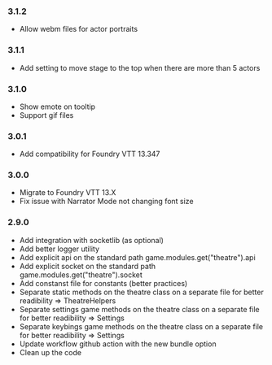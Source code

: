 ### 3.1.2
- Allow webm files for actor portraits

### 3.1.1
- Add setting to move stage to the top when there are more than 5 actors

### 3.1.0
- Show emote on tooltip
- Support gif files

### 3.0.1
- Add compatibility for Foundry VTT 13.347

### 3.0.0
- Migrate to Foundry VTT 13.X
- Fix issue with Narrator Mode not changing font size


### 2.9.0

- Add integration with socketlib (as optional)
- Add better logger utility
- Add explicit api on the standard path game.modules.get("theatre").api
- Add explicit socket on the standard path game.modules.get("theatre").socket
- Add constanst file for constants (better practices)
- Separate static methods on the theatre class on a separate file for better readibility => TheatreHelpers
- Separate settings game methods on the theatre class on a separate file for better readibility => Settings
- Separate keybings game methods on the theatre class on a separate file for better readibility => Settings
- Update workflow github action with the new bundle option
- Clean up the code